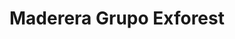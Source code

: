 ---
title: "Maderera Grupo Exforest"
url: /san-agustin-de-cajas/maderera-grupo-exforest/
shop: general
---